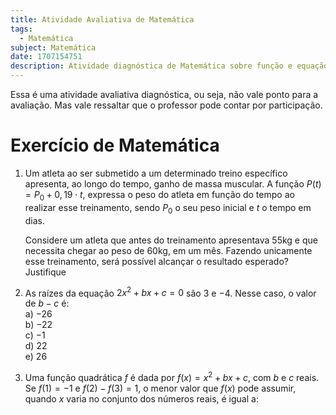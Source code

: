 ```yaml
---
title: Atividade Avaliativa de Matemática
tags:
  - Matemática
subject: Matemática
date: 1707154751
description: Atividade diagnóstica de Matemática sobre função e equação de 2° grau
---
```

Essa é uma atividade avaliativa diagnóstica, ou seja, não vale ponto para a avaliação. Mas vale ressaltar que o professor pode contar por participação.

# Exercício de Matemática

1. Um atleta ao ser submetido a um determinado treino específico apresenta, ao longo do tempo, ganho de massa muscular. A função $P(t)=P_{0}+0,19\cdot t$, expressa o peso do atleta em função do tempo ao realizar esse treinamento, sendo $P_{0}$ o seu peso inicial e $t$ o tempo em dias.

	Considere um atleta que antes do treinamento apresentava 55kg e que necessita chegar ao peso de 60kg, em um mês. Fazendo unicamente esse treinamento, será possível alcançar o resultado esperado? Justifique <br>
2. As raízes da equação $2x^2+bx+c=0$ são $3$ e $-4$. Nesse caso, o valor de $b-c$ é: <br>
	a) $-26$ <br>
	b) $-22$ <br>
	c) $-1$ <br>
	d) $22$ <br>
	e) $26$ <br>
3. Uma função quadrática $f$ é dada por $f(x)=x^{2}+bx+c$, com $b$ e $c$ reais. Se $f(1)=-1$ e $f(2)-f(3)=1$, o menor valor que $f(x)$ pode assumir, quando $x$ varia no conjunto dos números reais, é igual a:
